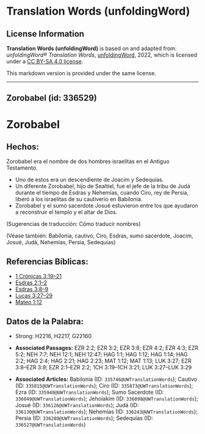 # Translation Words (unfoldingWord)

## License Information

**Translation Words (unfoldingWord)** is based on and adapted from: _unfoldingWord® Translation Words_, [unfoldingWord](https://unfoldingword.org/utw), 2022, which is licensed under a [CC BY-SA 4.0 license](https://creativecommons.org/licenses/by-sa/4.0/legalcode.en).

This markdown version is provided under the same license.



--------------------------------

## Zorobabel (id: 336529)

Zorobabel
=========

Hechos:
-------

Zorobabel era el nombre de dos hombres israelitas en el Antiguo Testamento.

* Uno de estos era un descendiente de Joacim y Sedequías.
* Un diferente Zorobabel, hijo de Sealtiel, fue el jefe de la tribu de Judá durante el tiempo de Esdras y Nehemías, cuando Ciro, rey de Persia, liberó a los israelitas de su cautiverio en Babilonia.
* Zorobabel y el sumo sacerdote Josué estuvieron entre los que ayudaron a reconstruir el templo y el altar de Dios.

(Sugerencias de traducción: Cómo traducir nombres)

(Véase también: Babilonia, cautivo, Ciro, Esdras, sumo sacerdote, Joacim, Josué, Judá, Nehemías, Persia, Sedequías)

Referencias Bíblicas:
---------------------

* [1 Crónicas 3:19–21](https://ref.ly/1Chr3:19-1Chr3:21)
* [Esdras 2:1–2](https://ref.ly/Ezra2:1-Ezra2:2)
* [Esdras 3:8–9](https://ref.ly/Ezra3:8-Ezra3:9)
* [Lucas 3:27–29](https://ref.ly/Luke3:27-Luke3:29)
* [Mateo 1:12](https://ref.ly/Matt1:12)

Datos de la Palabra:
--------------------

* Strong: H2216, H2217, G22160

* **Associated Passages:** EZR 2:2; EZR 3:2; EZR 3:8; EZR 4:2; EZR 4:3; EZR 5:2; NEH 7:7; NEH 12:1; NEH 12:47; HAG 1:1; HAG 1:12; HAG 1:14; HAG 2:2; HAG 2:4; HAG 2:21; HAG 2:23; MAT 1:12; MAT 1:13; LUK 3:27; EZR 3:8–EZR 3:9; EZR 2:1–EZR 2:2; 1CH 3:19–1CH 3:21; LUK 3:27–LUK 3:29
* **Associated Articles:** Babilonia (ID: `335746@UWTranslationWords`); Cautivo (ID: `335815@UWTranslationWords`); Ciro (ID: `335873@UWTranslationWords`); Ezra (ID: `335948@UWTranslationWords`); Sumo Sacerdote (ID: `336049@UWTranslationWords`); Jehoiakim (ID: `336098@UWTranslationWords`); Josué (ID: `336126@UWTranslationWords`); Judá (ID: `336130@UWTranslationWords`); Nehemías (ID: `336243@UWTranslationWords`); Persia (ID: `336280@UWTranslationWords`); Sedequías (ID: `336527@UWTranslationWords`)

